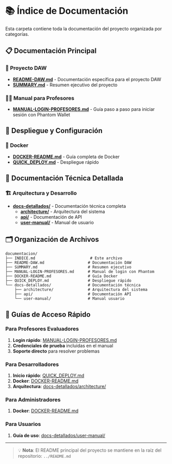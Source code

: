 # 📚 Índice de Documentación

Esta carpeta contiene toda la documentación del proyecto organizada por categorías.

## 📋 Documentación Principal

### 🎯 **Proyecto DAW**
- **[README-DAW.md](./README-DAW.md)** - Documentación específica para el proyecto DAW
- **[SUMMARY.md](./SUMMARY.md)** - Resumen ejecutivo del proyecto

### 👨‍🏫 **Manual para Profesores**
- **[MANUAL-LOGIN-PROFESORES.md](./MANUAL-LOGIN-PROFESORES.md)** - Guía paso a paso para iniciar sesión con Phantom Wallet

## 🚀 Despliegue y Configuración

### 🐳 **Docker**
- **[DOCKER-README.md](./DOCKER-README.md)** - Guía completa de Docker
- **[QUICK_DEPLOY.md](./QUICK_DEPLOY.md)** - Despliegue rápido

## 📖 Documentación Técnica Detallada

### 🏗️ **Arquitectura y Desarrollo**
- **[docs-detallados/](./docs-detallados/)** - Documentación técnica completa
  - **[architecture/](./docs-detallados/architecture/)** - Arquitectura del sistema
  - **[api/](./docs-detallados/api/)** - Documentación de API
  - **[user-manual/](./docs-detallados/user-manual/)** - Manual de usuario

## 🗂️ Organización de Archivos

```
documentacion/
├── INDICE.md                        # Este archivo
├── README-DAW.md                   # Documentación DAW
├── SUMMARY.md                      # Resumen ejecutivo
├── MANUAL-LOGIN-PROFESORES.md      # Manual de login con Phantom
├── DOCKER-README.md                # Guía Docker
├── QUICK_DEPLOY.md                 # Despliegue rápido
└── docs-detallados/                # Documentación técnica
    ├── architecture/               # Arquitectura del sistema
    ├── api/                        # Documentación API
    └── user-manual/                # Manual usuario
```

## 🎯 Guías de Acceso Rápido

### Para Profesores Evaluadores
1. **Login rápido**: [MANUAL-LOGIN-PROFESORES.md](./MANUAL-LOGIN-PROFESORES.md)
2. **Credenciales de prueba** incluidas en el manual
3. **Soporte directo** para resolver problemas

### Para Desarrolladores
1. **Inicio rápido**: [QUICK_DEPLOY.md](./QUICK_DEPLOY.md)
2. **Docker**: [DOCKER-README.md](./DOCKER-README.md)
3. **Arquitectura**: [docs-detallados/architecture/](./docs-detallados/architecture/)

### Para Administradores
1. **Docker**: [DOCKER-README.md](./DOCKER-README.md)

### Para Usuarios
1. **Guía de uso**: [docs-detallados/user-manual/](./docs-detallados/user-manual/)

---

> 💡 **Nota**: El README principal del proyecto se mantiene en la raíz del repositorio: `../README.md` 